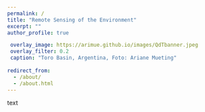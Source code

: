 ```yaml
---
permalink: /
title: "Remote Sensing of the Environment"
excerpt: ""
author_profile: true

 overlay_image: https://arimue.github.io/images/QdTbanner.jpeg
 overlay_filter: 0.2
 caption: "Toro Basin, Argentina, Foto: Ariane Mueting"
 
redirect_from: 
  - /about/
  - /about.html
---
```


text
